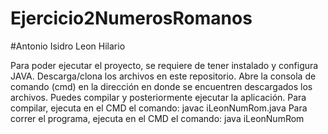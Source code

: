 # Ejercicio2NumerosRomanos
#Antonio Isidro Leon Hilario

Para poder ejecutar el proyecto, se requiere de tener instalado y configura JAVA.
Descarga/clona los archivos en este repositorio.
Abre la consola de comando (cmd) en la dirección en donde se encuentren descargados los archivos.
Puedes compilar y posteriormente ejecutar la aplicación.
Para compilar, ejecuta en el CMD el comando: javac iLeonNumRom.java
Para correr el programa, ejecuta en el CMD el comando: java iLeonNumRom
